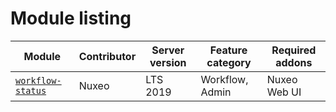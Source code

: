 # Module listing

Module | Contributor | Server version | Feature category | Required addons
--- | --- | --- | --- | ---
[`workflow-status`](https://github.com/nuxeo/nuxeo-studio-custom-elements/blob/master/modules/nuxeo/workflow-status.md) | Nuxeo  | LTS 2019 | Workflow, Admin  | Nuxeo Web UI
